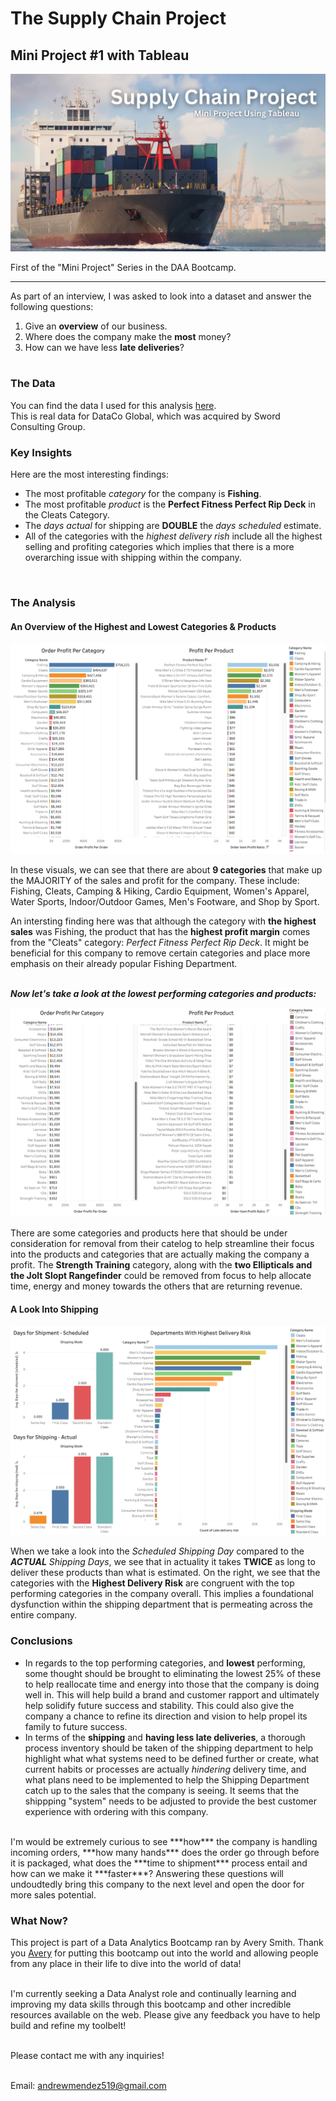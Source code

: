 # The Supply Chain Project
## Mini Project #1 with Tableau

<img src="images/minip_supplychainmain.png?raw=true">
<br>

First of the "Mini Project" Series in the DAA Bootcamp.
<br>

---

As part of an interview, I was asked to look into a dataset and answer the following questions:<br>
1. Give an **overview** of our business.
2. Where does the company make the **most** money?
3. How can we have less **late deliveries**?
<br><br>


### The Data
You can find the data I used for this analysis [here](https://data.mendeley.com/datasets/8gx2fvg2k6/5).<br>
This is real data for DataCo Global, which was acquired by Sword Consulting Group.
<br>


### Key Insights
Here are the most interesting findings:<br>
* The most profitable *category* for the company is **Fishing**.
* The most profitable *product* is the **Perfect Fitness Perfect Rip Deck** in the Cleats Category.
* The *days actual* for shipping are **DOUBLE** the *days scheduled* estimate.
* All of the categories with the *highest delivery rish* include all the highest selling and profiting categories which implies that there is a more overarching issue with shipping within the company.
<br>


### The Analysis
#### An Overview of the Highest and Lowest Categories & Products

<img src="images/minip_supplychain1.png?raw=true">
<br>

In these visuals, we can see that there are about **9 categories** that make up the MAJORITY of the sales and profit for the company. These include: Fishing, Cleats, Camping & Hiking, Cardio Equipment, Women's Apparel, Water Sports, Indoor/Outdoor Games, Men's Footware, and Shop by Sport.
<br>

An intersting finding here was that although the category with **the highest sales** was Fishing, the product that has the **highest profit margin** comes from the "Cleats" category: *Perfect Fitness Perfect Rip Deck*. It might be beneficial for this company to remove certain categories and place more emphasis on their already popular Fishing Department.
<br><br>

***Now let's take a look at the lowest performing categories and products:***
<br>

<img src="images/minip_supplychain3.png?raw=true">
<br>

There are some categories and products here that should be under consideration for removal from their catelog to help streamline their focus into the products and categories that are actually making the company a profit. The **Strength Training** category, along with the **two Ellipticals and the Jolt Slopt Rangefinder** could be removed from focus to help allocate time, energy and money towards the others that are returning revenue.
<br>


#### A Look Into Shipping

<img src="images/minip_supplychain2.png?raw=true">
<br>

When we take a look into the *Scheduled Shipping Day* compared to the ***ACTUAL*** *Shipping Days*, we see that in actuality it takes **TWICE** as long to deliver these products than what is estimated. On the right, we see that the categories with the **Highest Delivery Risk** are congruent with the top performing categories in the company overall. This implies a foundational dysfunction within the shipping department that is permeating across the entire company.
<br>


### Conclusions
* In regards to the top performing categories, and **lowest** performing, some thought should be brought to eliminating the lowest 25% of these to help reallocate time and energy into those that the company is doing well in. This will help build a brand and customer rapport and ultimately help solidify future success and stability. This could also give the company a chance to refine its direction and vision to help propel its family to future success.
* In terms of the **shipping** and **having less late deliveries**, a thorough process inventory should be taken of the shipping department to help highlight what what systems need to be defined further or create, what current habits or processes are actually *hindering* delivery time, and what plans need to be implemented to help the Shipping Department catch up to the sales that the company is seeing. It seems that the shippping "system" needs to be adjusted to provide the best customer experience with ordering with this company.
<br><br>

<p>I'm would be extremely curious to see ***how*** the company is handling incoming orders, ***how many hands*** does the order go through before it is packaged, what does the ***time to shipment*** process entail and how can we make it ***faster***? Answering these questions will undoudtedly bring this company to the next level and open the door for more sales potential.
</p>


### What Now?
This project is part of a Data Analytics Bootcamp ran by Avery Smith. Thank you [Avery](https://www.linkedin.com/in/averyjsmith/) for putting this bootcamp out into the world and allowing people from any place in their life to dive into the world of data!<br><br>

I'm currently seeking a Data Analyst role and continually learning and improving my data skills through this bootcamp and other incredible resources available on the web. Please give any feedback you have to help build and refine my toolbelt!<br><br>

Please contact me with any inquiries!<br><br>

Email: andrewmendez519@gmail.com<br><br>


